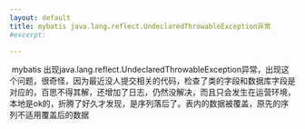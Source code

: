 ```yaml
---
layout: default
title: mybatis java.lang.reflect.UndeclaredThrowableException异常
#excerpt: 

---
```




​      mybatis 出现java.lang.reflect.UndeclaredThrowableException异常，出现这个问题，很奇怪，因为最近没人提交相关的代码，检查了类的字段和数据库字段是对应的，百思不得其解，还增加了日志，仍然没解决，而且只会发生在运营环境，本地是ok的，折腾了好久才发现，是序列落后了。表内的数据被覆盖，原先的序列不适用覆盖后的数据

